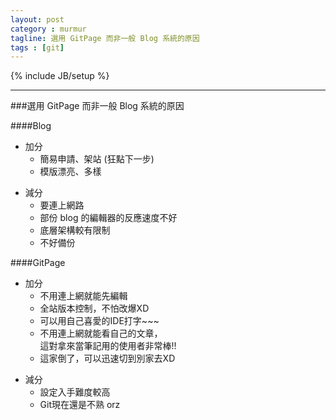 ```yaml
---
layout: post
category : murmur
tagline: 選用 GitPage 而非一般 Blog 系統的原因
tags : [git]
---
```

{% include JB/setup %}

---
###選用 GitPage 而非一般 Blog 系統的原因

####Blog
+ 加分
	+ 簡易申請、架站 (狂點下一步)
	+ 模版漂亮、多樣

- 減分
	- 要連上網路
	- 部份 blog 的編輯器的反應速度不好
	- 底層架構較有限制
	- 不好備份

####GitPage
+ 加分
	+ 不用連上網就能先編輯
	+ 全站版本控制，不怕改爆XD
	+ 可以用自己喜愛的IDE打字~~~
	+ 不用連上網就能看自己的文章，  
	  這對拿來當筆記用的使用者非常棒!!
	+ 這家倒了，可以迅速切到別家去XD

- 減分
	- 設定入手難度較高
	- Git現在還是不熟 orz